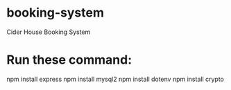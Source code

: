 # booking-system
Cider House Booking System

# Run these command:
npm install express
npm install mysql2
npm install dotenv
npm install crypto